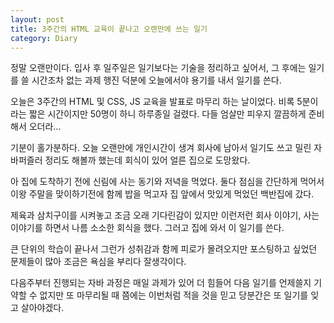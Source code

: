 ```yaml
---
layout: post
title: 3주간의 HTML 교육이 끝나고 오랜만에 쓰는 일기
category: Diary
---
```


정말 오랜만이다. 입사 후 일주일은 일기보다는 기술을 정리하고 싶어서, 그 후에는 일기를 쓸 시간조차 없는 과제 행진 덕분에 오늘에서야 용기를 내서 일기를 쓴다. 

오늘은 3주간의 HTML 및 CSS, JS 교육을 발표로 마무리 하는 날이었다. 비록 5분이라는 짧은 시간이지만 50명이 하니 하루종일 걸렸다. 다들 엄살만 피우지 깔끔하게 준비해서 오더라...

기분이 홀가분하다. 오늘 오랜만에 개인시간이 생겨 회사에 남아서 일기도 쓰고 밀린 자바퍼즐러 정리도 해볼까 했는데 회식이 있어 얼른 집으로 도망왔다. 

아 집에 도착하기 전에 신림에 사는 동기와 저녁을 먹었다. 둘다 점심을 간단하게 먹어서 이왕 주말을 맞이하기전에 함께 밥을 먹고자 집 앞에서 맛있게 먹었던 백반집에 갔다.

제육과 삼치구이를 시켜놓고 조금 오래 기다린감이 있지만 이런저런 회사 이야기, 사는 이야기를 하면서 나름 소소한 회식을 했다. 그러고 집에 와서 이 일기를 쓴다.

큰 단위의 학습이 끝나서 그런가 성취감과 함께 피로가 몰려오지만 포스팅하고 싶었던 문제들이 많아 조금은 욕심을 부리다 잘생각이다.

다음주부터 진행되는 자바 과정은 매일 과제가 있어 더 힘들어 다음 일기를 언제쓸지 기약할 수 없지만 또 마무리될 때 쯤에는 이번처럼 적을 것을 믿고 당분간은 또 일기를 잊고 살아야겠다.
